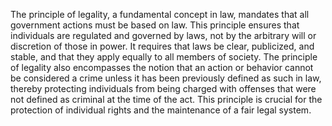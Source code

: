 The principle of legality, a fundamental concept in law, mandates that all government actions must be based on law. This principle ensures that individuals are regulated and governed by laws, not by the arbitrary will or discretion of those in power. It requires that laws be clear, publicized, and stable, and that they apply equally to all members of society. The principle of legality also encompasses the notion that an action or behavior cannot be considered a crime unless it has been previously defined as such in law, thereby protecting individuals from being charged with offenses that were not defined as criminal at the time of the act. This principle is crucial for the protection of individual rights and the maintenance of a fair legal system.